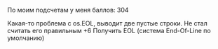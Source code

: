 По моим подсчетам у меня баллов: 304

Какая-то проблема с os.EOL, выводит две пустые строки. Не стал считать его правильным
+6 Получить EOL (система End-Of-Line по умолчанию)
